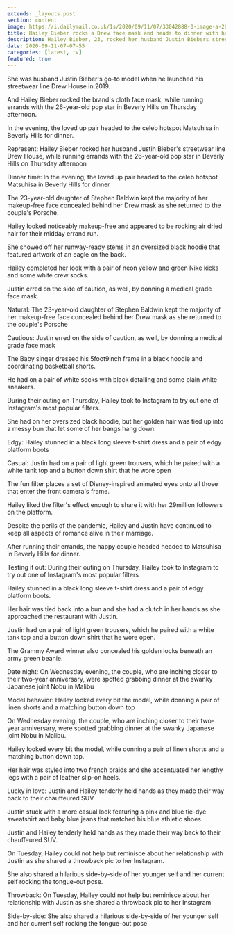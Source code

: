 ```yaml
---
extends: _layouts.post
section: content
image: https://i.dailymail.co.uk/1s/2020/09/11/07/33042888-0-image-a-26_1599804250080.jpg 
title: Hailey Bieber rocks a Drew face mask and heads to dinner with hubby Justin Bieber in Beverly Hills 
description: Hailey Bieber, 23, rocked her husband Justin Biebers streetwear line Drew House, before grabbing dinner with the 26-year-old pop star at Matsuhisa in Beverly Hills on Thursday night. 
date: 2020-09-11-07-07-55 
categories: [latest, tv] 
featured: true 
--- 
```

She was husband Justin Bieber's go-to model when he launched his streetwear line Drew House in 2019.

And Hailey Bieber rocked the brand's cloth face mask, while running errands with the 26-year-old pop star in Beverly Hills on Thursday afternoon. 

In the evening, the loved up pair headed to the celeb hotspot Matsuhisa in Beverly Hills for dinner.

Represent: Hailey Bieber rocked her husband Justin Bieber's streetwear line Drew House, while running errands with the 26-year-old pop star in Beverly Hills on Thursday afternoon

Dinner time: In the evening, the loved up pair headed to the celeb hotspot Matsuhisa in Beverly Hills for dinner

The 23-year-old daughter of Stephen Baldwin kept the majority of her makeup-free face concealed behind her Drew mask as she returned to the couple's Porsche. 

Hailey looked noticeably makeup-free and appeared to be rocking air dried hair for their midday errand run.

She showed off her runway-ready stems in an oversized black hoodie that featured artwork of an eagle on the back.

Hailey completed her look with a pair of neon yellow and green Nike kicks and some white crew socks.

Justin erred on the side of caution, as well, by donning a medical grade face mask.

Natural: The 23-year-old daughter of Stephen Baldwin kept the majority of her makeup-free face concealed behind her Drew mask as she returned to the couple's Porsche

Cautious: Justin erred on the side of caution, as well, by donning a medical grade face mask

The Baby singer dressed his 5foot9inch frame in a black hoodie and coordinating basketball shorts.

He had on a pair of white socks with black detailing and some plain white sneakers.  

During their outing on Thursday, Hailey took to Instagram to try out one of Instagram's most popular filters.

She had on her oversized black hoodie, but her golden hair was tied up into a messy bun that let some of her bangs hang down.

Edgy: Hailey stunned in a black long sleeve t-shirt dress and a pair of edgy platform boots 

Casual: Justin had on a pair of light green trousers, which he paired with a white tank top and a button down shirt that he wore open

The fun filter places a set of Disney-inspired animated eyes onto all those that enter the front camera's frame.

Hailey liked the filter's effect enough to share it with her 29million followers on the platform. 

Despite the perils of the pandemic, Hailey and Justin have continued to keep all aspects of romance alive in their marriage. 

After running their errands, the happy couple headed headed to Matsuhisa in Beverly Hills for dinner.

Testing it out: During their outing on Thursday, Hailey took to Instagram to try out one of Instagram's most popular filters

Hailey stunned in a black long sleeve t-shirt dress and a pair of edgy platform boots. 

Her hair was tied back into a bun and she had a clutch in her hands as she approached the restaurant with Justin.

Justin had on a pair of light green trousers, which he paired with a white tank top and a button down shirt that he wore open.

The Grammy Award winner also concealed his golden locks beneath an army green beanie.   

Date night: On Wednesday evening, the couple, who are inching closer to their two-year anniversary, were spotted grabbing dinner at the swanky Japanese joint Nobu in Malibu

Model behavior: Hailey looked every bit the model, while donning a pair of linen shorts and a matching button down top

On Wednesday evening, the couple, who are inching closer to their two-year anniversary, were spotted grabbing dinner at the swanky Japanese joint Nobu in Malibu. 

Hailey looked every bit the model, while donning a pair of linen shorts and a matching button down top.

Her hair was styled into two french braids and she accentuated her lengthy legs with a pair of leather slip-on heels. 

Lucky in love: Justin and Hailey tenderly held hands as they made their way back to their chauffeured SUV

Justin stuck with a more casual look featuring a pink and blue tie-dye sweatshirt and baby blue jeans that matched his blue athletic shoes. 

Justin and Hailey tenderly held hands as they made their way back to their chauffeured SUV.

On Tuesday, Hailey could not help but reminisce about her relationship with Justin as she shared a throwback pic to her Instagram. 

She also shared a hilarious side-by-side of her younger self and her current self rocking the tongue-out pose.

Throwback: On Tuesday, Hailey could not help but reminisce about her relationship with Justin as she shared a throwback pic to her Instagram

Side-by-side: She also shared a hilarious side-by-side of her younger self and her current self rocking the tongue-out pose

